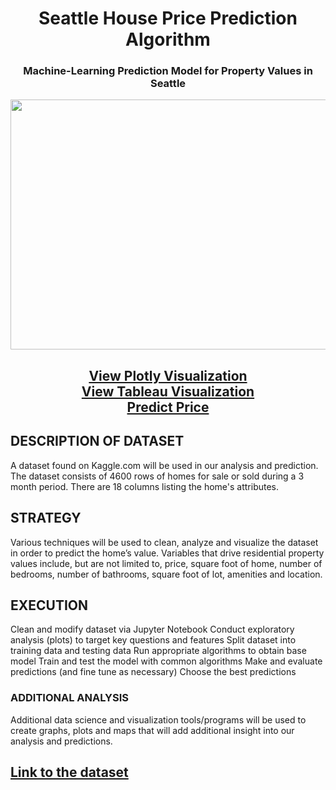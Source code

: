 # <div align="center">Seattle House Price Prediction Algorithm</div>
### <div align="center">Machine-Learning Prediction Model for Property Values in Seattle</div>
<div align="center"><img src="https://upload.wikimedia.org/wikipedia/commons/7/7e/Downtown_Seattle_skyline_from_Kerry_Park_-_October_2019.jpg" height = 400 width = 99999 >
  <h2>
<a href="https://banunathan.github.io/Seattle-Price-Prediction-Website/">View Plotly Visualization</a></br>
<a href="https://public.tableau.com/app/profile/jessica.hunter1382/viz/HousePricePredictionswithMachineLearningDataVisualtizations/Story1">View Tableau Visualization</a></br>
<a href="https://project3group03-rutsom.herokuapp.com/">Predict Price</a></br></h2>
</div>

## DESCRIPTION OF DATASET
A dataset found on Kaggle.com will be used in our analysis and prediction. The dataset consists of 4600 rows of homes for sale or sold during a 3 month period. There are 18 columns listing the home's attributes. 

## STRATEGY
Various techniques will be used to clean, analyze and visualize the dataset in order to predict the home’s value. Variables that drive residential property values include, but are not limited to, price, square foot of home, number of bedrooms, number of bathrooms, square foot of lot, amenities and location.

## EXECUTION
Clean and modify dataset via Jupyter Notebook
Conduct exploratory analysis (plots) to target key questions and features
Split dataset into training data and testing data
Run appropriate algorithms to obtain base model
Train and test the model with common algorithms 
Make and evaluate predictions (and fine tune as necessary)
Choose the best predictions

### ADDITIONAL ANALYSIS
Additional data science and visualization tools/programs will be used to create graphs, plots and maps    that will add additional insight into our analysis and predictions.  

## [Link to the dataset](https://www.kaggle.com/shree1992/housedata)
